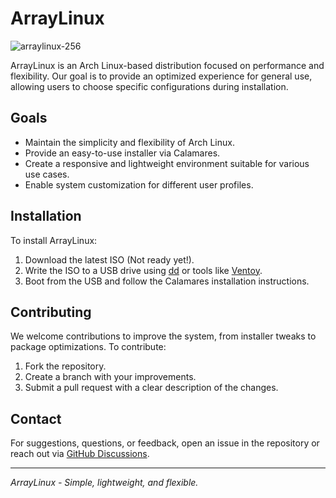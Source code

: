 # ArrayLinux

![arraylinux-256](https://github.com/user-attachments/assets/a4069024-13c4-40fa-88c5-e5555024363d)


ArrayLinux is an Arch Linux-based distribution focused on performance and flexibility. Our goal is to provide an optimized experience for general use, allowing users to choose specific configurations during installation.

## Goals
- Maintain the simplicity and flexibility of Arch Linux.
- Provide an easy-to-use installer via Calamares.
- Create a responsive and lightweight environment suitable for various use cases.
- Enable system customization for different user profiles.

## Installation
To install ArrayLinux:
1. Download the latest ISO (Not ready yet!).
2. Write the ISO to a USB drive using [dd](https://en.wikipedia.org/wiki/Dd_(Unix)) or tools like [Ventoy](https://www.ventoy.net/en/index.html).
3. Boot from the USB and follow the Calamares installation instructions.

## Contributing
We welcome contributions to improve the system, from installer tweaks to package optimizations. To contribute:
1. Fork the repository.
2. Create a branch with your improvements.
3. Submit a pull request with a clear description of the changes.

## Contact
For suggestions, questions, or feedback, open an issue in the repository or reach out via [GitHub Discussions](https://github.com/Array-Linux/discussions).

---
_ArrayLinux - Simple, lightweight, and flexible._

